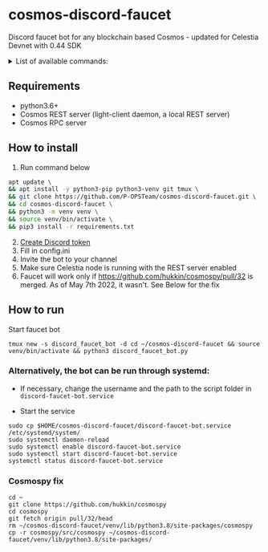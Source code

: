 # cosmos-discord-faucet
Discord faucet bot for any blockchain based Cosmos - updated for Celestia Devnet with 0.44 SDK

<details>
  <summary>List of available commands:</summary>

1. Request coins through the faucet  
`$request celes1q3v5cugc8cdpud87u4zwy0a74uxkk6u454rcq9`

Transaction status explanation:  
✅ - mean bot send transaction to your address

2. Displays the current status of the node where faucet is running  
`$faucet_status`

3. Show tap address  
`$faucet_address` or `$tap_address`

4. Show transaction information for a specific transaction ID  
`$tx_info 009CEA347EAFD795E8B10088D18156BC15F24362416BEEF1073BFDFD936E19B0`

5. Show address balance  
`$balance celes1q3v5cugc8cdpud87u4zwy0a74uxkk6u454rcq9`  

</details>  


## Requirements
- python3.6+  
- Cosmos REST server (light-client daemon, a local REST server)  
- Cosmos RPC server  

## How to install  
1. Run command below  
```bash
apt update \
&& apt install -y python3-pip python3-venv git tmux \
&& git clone https://github.com/P-OPSTeam/cosmos-discord-faucet.git \
&& cd cosmos-discord-faucet \
&& python3 -m venv venv \
&& source venv/bin/activate \
&& pip3 install -r requirements.txt
```
2. [Create Discord token](https://github.com/reactiflux/discord-irc/wiki/Creating-a-discord-bot-&-getting-a-token)  
3. Fill in config.ini  
4. Invite the bot to your channel  
5. Make sure Celestia node is running with the REST server enabled
6. Faucet will work only if https://github.com/hukkin/cosmospy/pull/32 is merged. As of May 7th 2022, it wasn't. See Below for the fix

## How to run  
Start faucet bot  
```
tmux new -s discord_faucet_bot -d cd ~/cosmos-discord-faucet && source venv/bin/activate && python3 discord_faucet_bot.py
```  
  
### Alternatively, the bot can be run through systemd:  
- If necessary, change the username and the path to the script folder in `discord-faucet-bot.service`  

- Start the service  
```
sudo cp $HOME/cosmos-discord-faucet/discord-faucet-bot.service /etc/systemd/system/ 
sudo systemctl daemon-reload 
sudo systemctl enable discord-faucet-bot.service 
sudo systemctl start discord-faucet-bot.service 
systemctl status discord-faucet-bot.service
```

### Cosmospy fix

```
cd ~
git clone https://github.com/hukkin/cosmospy
cd cosmospy
git fetch origin pull/32/head
rm ~/cosmos-discord-faucet/venv/lib/python3.8/site-packages/cosmospy
cp -r cosmospy/src/cosmospy ~/cosmos-discord-faucet/venv/lib/python3.8/site-packages/
```

